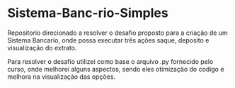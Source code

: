# Sistema-Banc-rio-Simples
Repositorio direcionado a resolver o desafio proposto para a criação de um Sistema Bancario, onde possa executar três ações saque, deposito e visualização do extrato.

Para resolver o desafio utilizei como base o arquivo .py fornecido pelo curso, onde melhorei alguns aspectos, sendo eles otimização do codigo e melhora na visualização das opções.
